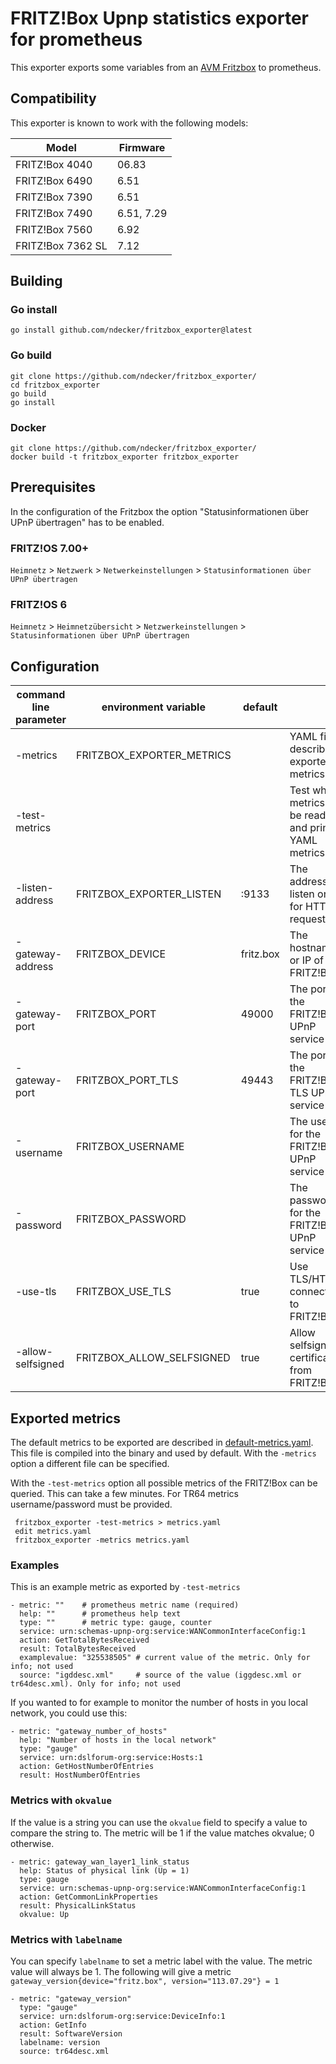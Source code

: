 # FRITZ!Box Upnp statistics exporter for prometheus

This exporter exports some variables from an [AVM Fritzbox](http://avm.de/produkte/fritzbox/) to prometheus.

## Compatibility

This exporter is known to work with the following models:

| Model             | Firmware   |
|-------------------|------------|
| FRITZ!Box 4040    | 06.83      |
| FRITZ!Box 6490    | 6.51       |
| FRITZ!Box 7390    | 6.51       |
| FRITZ!Box 7490    | 6.51, 7.29 |
| FRITZ!Box 7560    | 6.92       |
| FRITZ!Box 7362 SL | 7.12       |

## Building

### Go install

    go install github.com/ndecker/fritzbox_exporter@latest

### Go build

    git clone https://github.com/ndecker/fritzbox_exporter/
    cd fritzbox_exporter
    go build
    go install

### Docker

    git clone https://github.com/ndecker/fritzbox_exporter/
    docker build -t fritzbox_exporter fritzbox_exporter

##  Prerequisites
In the configuration of the Fritzbox the option "Statusinformationen über UPnP übertragen" has to be enabled.

### FRITZ!OS 7.00+

`Heimnetz` > `Netzwerk` > `Netwerkeinstellungen` > `Statusinformationen über UPnP übertragen`

### FRITZ!OS 6

`Heimnetz` > `Heimnetzübersicht` > `Netzwerkeinstellungen` > `Statusinformationen über UPnP übertragen`


## Configuration

| command line parameter | environment variable      | default    |                                                            |
|------------------------|---------------------------|------------|------------------------------------------------------------|
| -metrics               | FRITZBOX_EXPORTER_METRICS | <internal> | YAML file describing exported metrics                      |
| -test-metrics          |                           |            | Test which metrics can be read and print YAML metrics file |
| -listen-address        | FRITZBOX_EXPORTER_LISTEN  | :9133      | The address to listen on for HTTP requests                 |
| -gateway-address       | FRITZBOX_DEVICE           | fritz.box  | The hostname or IP of the FRITZ!Box                        |
| -gateway-port          | FRITZBOX_PORT             | 49000      | The port of the FRITZ!Box UPnP service                     |
| -gateway-port          | FRITZBOX_PORT_TLS         | 49443      | The port of the FRITZ!Box TLS UPnP service                 |
| -username              | FRITZBOX_USERNAME         |            | The user for the FRITZ!Box UPnP service                    |
| -password              | FRITZBOX_PASSWORD         |            | The password for the FRITZ!Box UPnP service                |
| -use-tls               | FRITZBOX_USE_TLS          | true       | Use TLS/HTTPS connection to FRITZ!Box                      |
| -allow-selfsigned      | FRITZBOX_ALLOW_SELFSIGNED | true       | Allow selfsigned certificate from FRITZ!Box                |


## Exported metrics

The default metrics to be exported are described in [default-metrics.yaml](default-metrics.yaml).
This file is compiled into the binary and used by default.
With the `-metrics` option a different file can be specified.

With the `-test-metrics` option all possible metrics of the FRITZ!Box can be queried. This can take a few minutes.
For TR64 metrics username/password must be provided.

     fritzbox_exporter -test-metrics > metrics.yaml
     edit metrics.yaml
     fritzbox_exporter -metrics metrics.yaml

### Examples

This is an example metric as exported by `-test-metrics`

    - metric: ""    # prometheus metric name (required)
      help: ""      # prometheus help text
      type: ""      # metric type: gauge, counter
      service: urn:schemas-upnp-org:service:WANCommonInterfaceConfig:1
      action: GetTotalBytesReceived
      result: TotalBytesReceived
      examplevalue: "325538505" # current value of the metric. Only for info; not used
      source: "igddesc.xml"     # source of the value (iggdesc.xml or tr64desc.xml). Only for info; not used


If you wanted to for example to monitor the number of hosts in you local network, you could use this:

    - metric: "gateway_number_of_hosts"
      help: "Number of hosts in the local network"
      type: "gauge"
      service: urn:dslforum-org:service:Hosts:1
      action: GetHostNumberOfEntries
      result: HostNumberOfEntries

### Metrics with `okvalue`

If the value is a string you can use the `okvalue` field to specify a value to compare the string to.
The metric will be 1 if the value matches okvalue; 0 otherwise.

    - metric: gateway_wan_layer1_link_status
      help: Status of physical link (Up = 1)
      type: gauge
      service: urn:schemas-upnp-org:service:WANCommonInterfaceConfig:1
      action: GetCommonLinkProperties
      result: PhysicalLinkStatus
      okvalue: Up

### Metrics with `labelname`

You can specify `labelname` to set a metric label with the value. The metric value will always be 1.
The following will give a metric `gateway_version{device="fritz.box", version="113.07.29"} = 1`

    - metric: "gateway_version"
      type: "gauge"
      service: urn:dslforum-org:service:DeviceInfo:1
      action: GetInfo
      result: SoftwareVersion
      labelname: version
      source: tr64desc.xml
